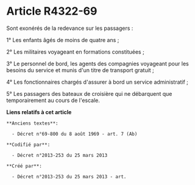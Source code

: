 # Article R4322-69

Sont exonérés de la redevance sur les passagers :

1° Les enfants âgés de moins de quatre ans ;

2° Les militaires voyageant en formations constituées ;

3° Le personnel de bord, les agents des compagnies voyageant pour les besoins du service et munis d'un titre de transport
gratuit ;

4° Les fonctionnaires chargés d'assurer à bord un service administratif ;

5° Les passagers des bateaux de croisière qui ne débarquent que temporairement au cours de l'escale.

**Liens relatifs à cet article**

	**Anciens textes**:

	  - Décret n°69-800 du 8 août 1969 - art. 7 (Ab)

	**Codifié par**:

	  - Décret n°2013-253 du 25 mars 2013

	**Créé par**:

	  - Décret n°2013-253 du 25 mars 2013 - art.
